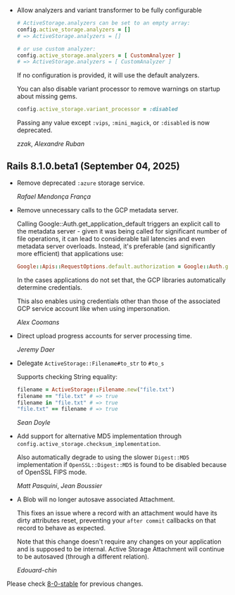 *   Allow analyzers and variant transformer to be fully configurable

    ```ruby
    # ActiveStorage.analyzers can be set to an empty array:
    config.active_storage.analyzers = []
    # => ActiveStorage.analyzers = []

    # or use custom analyzer:
    config.active_storage.analyzers = [ CustomAnalyzer ]
    # => ActiveStorage.analyzers = [ CustomAnalyzer ]
    ```

    If no configuration is provided, it will use the default analyzers.

    You can also disable variant processor to remove warnings on startup about missing gems.

    ```ruby
    config.active_storage.variant_processor = :disabled
    ```

    Passing any value except `:vips`, `:mini_magick`, or `:disabled` is now deprecated.

    *zzak*, *Alexandre Ruban*

## Rails 8.1.0.beta1 (September 04, 2025) ##

*   Remove deprecated `:azure` storage service.

    *Rafael Mendonça França*

*   Remove unnecessary calls to the GCP metadata server.

    Calling Google::Auth.get_application_default triggers an explicit call to
    the metadata server - given it was being called for significant number of
    file operations, it can lead to considerable tail latencies and even metadata
    server overloads. Instead, it's preferable (and significantly more efficient)
    that applications use:

    ```ruby
    Google::Apis::RequestOptions.default.authorization = Google::Auth.get_application_default(...)
    ```

    In the cases applications do not set that, the GCP libraries automatically determine credentials.

    This also enables using credentials other than those of the associated GCP
    service account like when using impersonation.

    *Alex Coomans*

*   Direct upload progress accounts for server processing time.

    *Jeremy Daer*

*   Delegate `ActiveStorage::Filename#to_str` to `#to_s`

    Supports checking String equality:

    ```ruby
    filename = ActiveStorage::Filename.new("file.txt")
    filename == "file.txt" # => true
    filename in "file.txt" # => true
    "file.txt" == filename # => true
    ```

    *Sean Doyle*

*   Add support for alternative MD5 implementation through `config.active_storage.checksum_implementation`.

    Also automatically degrade to using the slower `Digest::MD5` implementation if `OpenSSL::Digest::MD5`
    is found to be disabled because of OpenSSL FIPS mode.

    *Matt Pasquini*, *Jean Boussier*

*   A Blob will no longer autosave associated Attachment.

    This fixes an issue where a record with an attachment would have
    its dirty attributes reset, preventing your `after commit` callbacks
    on that record to behave as expected.

    Note that this change doesn't require any changes on your application
    and is supposed to be internal. Active Storage Attachment will continue
    to be autosaved (through a different relation).

    *Edouard-chin*

Please check [8-0-stable](https://github.com/rails/rails/blob/8-0-stable/activestorage/CHANGELOG.md) for previous changes.

